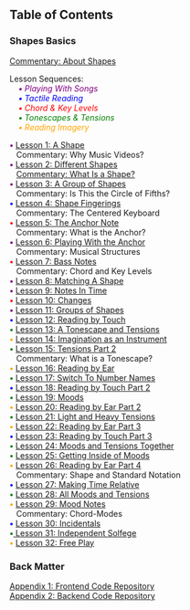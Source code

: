 ## Table of Contents 



### Shapes Basics

[Commentary: About Shapes](writing/about)  

Lesson Sequences:  
&nbsp;&nbsp;&nbsp;&nbsp;<em style="color: purple;"><strong>&bull;</strong> Playing With Songs</em>  
&nbsp;&nbsp;&nbsp;&nbsp;<em style="color: blue;"><strong>&bull;</strong> Tactile Reading</em>  
&nbsp;&nbsp;&nbsp;&nbsp;<em style="color: red;"><strong>&bull;</strong> Chord & Key Levels</em>  
&nbsp;&nbsp;&nbsp;&nbsp;<em style="color: green;"><strong>&bull;</strong> Tonescapes & Tensions</em>  
&nbsp;&nbsp;&nbsp;&nbsp;<em style="color: orange;"><strong>&bull;</strong> Reading Imagery</em>

<strong style="color: purple;">&bull;</strong> [Lesson 1: A Shape](lessons/01-a-shape)  
&nbsp;&nbsp;&nbsp;Commentary: Why Music Videos?  
<strong style="color: purple;">&bull;</strong> [Lesson 2: Different Shapes](lessons/02-different-shapes)  
&nbsp;&nbsp;&nbsp;[Commentary: What Is a Shape?](writing/what-is-a-shape)  
<strong style="color: purple;">&bull;</strong> [Lesson 3: A Group of Shapes](lessons/03-a-group)  
&nbsp;&nbsp;&nbsp;Commentary: Is This the Circle of Fifths?  
<strong style="color: blue;">&bull;</strong> [Lesson 4: Shape Fingerings](lessons/04-shape-fingerings)  
&nbsp;&nbsp;&nbsp;Commentary: The Centered Keyboard  
<strong style="color: red;">&bull;</strong> [Lesson 5: The Anchor Note](lessons/05-the-anchor-note)  
&nbsp;&nbsp;&nbsp;Commentary: What is the Anchor?  
<strong style="color: purple;">&bull;</strong> [Lesson 6: Playing With the Anchor](lessons/06-playing-with-the-anchor)  
&nbsp;&nbsp;&nbsp;Commentary: Musical Structures  
<strong style="color: red;">&bull;</strong> [Lesson 7: Bass Notes](lessons/07-bass-notes)  
&nbsp;&nbsp;&nbsp;Commentary: Chord and Key Levels  
<strong style="color: purple;">&bull;</strong> [Lesson 8: Matching A Shape](lessons/08-matching-a-shape)  
<strong style="color: purple;">&bull;</strong> [Lesson 9: Notes In Time](lessons/09-notes-in-time)  
<strong style="color: red;">&bull;</strong> [Lesson 10: Changes](lessons/10-changes)  
<strong style="color: purple;">&bull;</strong> [Lesson 11: Groups of Shapes](lessons/11-groups-of-shapes)  
<strong style="color: blue;">&bull;</strong> [Lesson 12: Reading by Touch](lessons/12-reading-by-touch)  
<strong style="color: green;">&bull;</strong> [Lesson 13: A Tonescape and Tensions](lessons/13-a-tonescape-and-tensions)  
<strong style="color: orange;">&bull;</strong> [Lesson 14: Imagination as an Instrument](lessons/14-imagination-as-an-instrument)  
<strong style="color: green;">&bull;</strong> [Lesson 15: Tensions Part 2](lessons/15-two-higher-and-lower)  
&nbsp;&nbsp;&nbsp;Commentary: What is a Tonescape?  
<strong style="color: orange;">&bull;</strong> [Lesson 16: Reading by Ear](lessons/16-reading-by-ear)  
<strong style="color: green;">&bull;</strong> [Lesson 17: Switch To Number Names](lessons/17-switch-to-number-names)  
<strong style="color: blue;">&bull;</strong> [Lesson 18: Reading by Touch Part 2](lessons/18-reading-by-touch-2)  
<strong style="color: green;">&bull;</strong> [Lesson 19: Moods](lessons/19-moods)  
<strong style="color: orange;">&bull;</strong> [Lesson 20: Reading by Ear Part 2](lessons/20-reading-by-ear-2)  
<strong style="color: green;">&bull;</strong> [Lesson 21: Light and Heavy Tensions](lessons/21-light-and-heavy-tensions)  
<strong style="color: orange;">&bull;</strong> [Lesson 22: Reading by Ear Part 3](lessons/22-reading-by-ear-3)  
<strong style="color: blue;">&bull;</strong> [Lesson 23: Reading by Touch Part 3](lessons/23-reading-by-touch-3)  
<strong style="color: green;">&bull;</strong> [Lesson 24: Moods and Tensions Together](lessons/24-moods-and-tensions-together)  
<strong style="color: green;">&bull;</strong> [Lesson 25: Getting Inside of Moods](lessons/25-getting-inside-of-moods)  
<strong style="color: orange;">&bull;</strong> [Lesson 26: Reading by Ear Part 4](lessons/26-reading-by-ear-4)  
&nbsp;&nbsp;&nbsp;Commentary: Shape and Standard Notation  
<strong style="color: blue;">&bull;</strong> [Lesson 27: Making Time Relative](lessons/27-making-time-relative)  
<strong style="color: green;">&bull;</strong> [Lesson 28: All Moods and Tensions](lessons/28-all-moods-and-tensions)  
<strong style="color: orange;">&bull;</strong> [Lesson 29: Mood Notes](lessons/29-mood-notes)  
&nbsp;&nbsp;&nbsp;Commentary: Chord-Modes  
<strong style="color: blue;">&bull;</strong> [Lesson 30: Incidentals](lessons/30-incidentals)  
<strong style="color: green;">&bull;</strong>[ Lesson 31: Independent Solfege](lessons/31-independent-solfege)  
<strong style="color: orange;">&bull;</strong> [Lesson 32: Free Play](lessons/32-free-play)  

### Back Matter

[Appendix 1: Frontend Code Repository](https://github.com/shapesmusic/shapes-method)  
[Appendix 2: Backend Code Repository](https://github.com/shapesmusic/shapes-backend)
